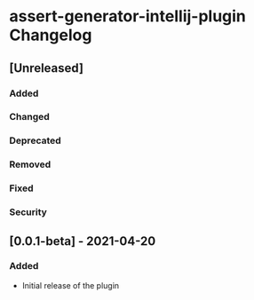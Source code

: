 <!-- Keep a Changelog guide -> https://keepachangelog.com -->

# assert-generator-intellij-plugin Changelog

## [Unreleased]
### Added

### Changed

### Deprecated

### Removed

### Fixed

### Security
## [0.0.1-beta] - 2021-04-20
### Added
- Initial release of the plugin
